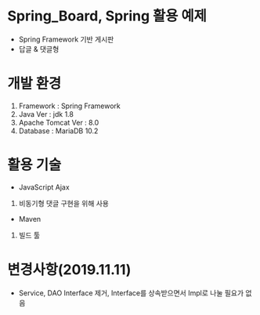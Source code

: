 # Spring_Board, Spring 활용 예제
- Spring Framework 기반 게시판
- 답글 & 댓글형

# 개발 환경
1. Framework : Spring Framework
2. Java Ver : jdk 1.8
3. Apache Tomcat Ver : 8.0
4. Database : MariaDB 10.2

# 활용 기술
- JavaScript Ajax
1. 비동기형 댓글 구현을 위해 사용

- Maven
1. 빌드 툴

# 변경사항(2019.11.11)
- Service, DAO Interface 제거, Interface를 상속받으면서 Impl로 나눌 필요가 없음